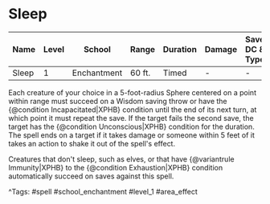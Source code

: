 # Sleep

| Name | Level | School | Range | Duration | Damage | Save DC & Type |
|------|-------|--------|-------|----------|--------|----------------|
| Sleep | 1 | Enchantment | 60 ft. | Timed | - | - |

Each creature of your choice in a 5-foot-radius Sphere centered on a point within range must succeed on a Wisdom saving throw or have the {@condition Incapacitated|XPHB} condition until the end of its next turn, at which point it must repeat the save. If the target fails the second save, the target has the {@condition Unconscious|XPHB} condition for the duration. The spell ends on a target if it takes damage or someone within 5 feet of it takes an action to shake it out of the spell's effect.

Creatures that don't sleep, such as elves, or that have {@variantrule Immunity|XPHB} to the {@condition Exhaustion|XPHB} condition automatically succeed on saves against this spell.

^Tags: #spell #school_enchantment #level_1 #area_effect